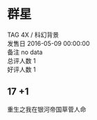 



# 群星
  
TAG 4X / 科幻背景  
发售日 2016-05-09 00:00:00  
备注 no data  
总评人数 1  
好评人数 1
## 17 +1


重生之我在银河帝国草菅人命